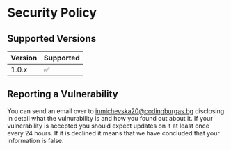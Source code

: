 # Security Policy

## Supported Versions

| Version | Supported          |
| ------- | ------------------ |
| 1.0.x   | :white_check_mark: |

## Reporting a Vulnerability


You can send an email over to inmichevska20@codingburgas.bg disclosing in detail what the vulnurability is and how you found out about it. If your vulnerability is accepted you should expect updates on it at least once every 24 hours. If it is declined it means that we have concluded that your information is false.
